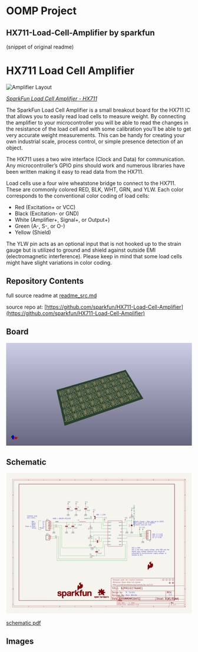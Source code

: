 # OOMP Project  
## HX711-Load-Cell-Amplifier  by sparkfun  
  
(snippet of original readme)  
  
HX711 Load Cell Amplifier  
=======  
  
![Amplifier Layout](https://cdn.sparkfun.com/assets/parts/1/0/3/9/5/13230-01.jpg)  
  
*[SparkFun Load Cell Amplifier - HX711](https://www.sparkfun.com/products/13230)*  
  
  
The SparkFun Load Cell Amplifier is a small breakout board for the HX711 IC that allows you to easily read load cells to measure weight. By connecting the amplifier to your microcontroller you will be able to read the changes in the resistance of the load cell and with some calibration you’ll be able to get very accurate weight measurements. This can be handy for creating your own industrial scale, process control, or simple presence detection of an object.  
  
The HX711 uses a two wire interface (Clock and Data) for communication. Any microcontroller’s GPIO pins should work and numerous libraries have been written making it easy to read data from the HX711.  
  
Load cells use a four wire wheatstone bridge to connect to the HX711. These are commonly colored RED, BLK, WHT, GRN, and YLW. Each color corresponds to the conventional color coding of load cells:  
  
* Red (Excitation+ or VCC)  
* Black (Excitation- or GND)  
* White (Amplifier+, Signal+, or Output+)  
* Green (A-, S-, or O-)  
* Yellow (Shield)  
  
The YLW pin acts as an optional input that is not hooked up to the strain gauge but is utilized to ground and shield against outside EMI (electromagnetic interference). Please keep in mind that some load cells might have slight variations in color coding.  
  
Repository Contents  
-----------------  
  full source readme at [readme_src.md](readme_src.md)  
  
source repo at: [https://github.com/sparkfun/HX711-Load-Cell-Amplifier](https://github.com/sparkfun/HX711-Load-Cell-Amplifier)  
## Board  
  
[![working_3d.png](working_3d_600.png)](working_3d.png)  
## Schematic  
  
[![working_schematic.png](working_schematic_600.png)](working_schematic.png)  
  
[schematic pdf](working_schematic.pdf)  
## Images  
